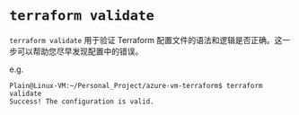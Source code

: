 

# `terraform validate`

`terraform validate` 用于验证 Terraform 配置文件的语法和逻辑是否正确。这一步可以帮助您尽早发现配置中的错误。

e.g.

```shell
Plain@Linux-VM:~/Personal_Project/azure-vm-terraform$ terraform validate
Success! The configuration is valid.
```

